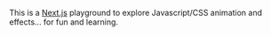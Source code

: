 This is a [Next.js](https://nextjs.org/) playground to explore Javascript/CSS animation and effects... for fun and learning.
